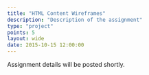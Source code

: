 ```yaml
---
title: "HTML Content Wireframes"
description: "Description of the assignment"
type: "project"
points: 5
layout: wide
date: 2015-10-15 12:00:00
---
```


Assignment details will be posted shortly.